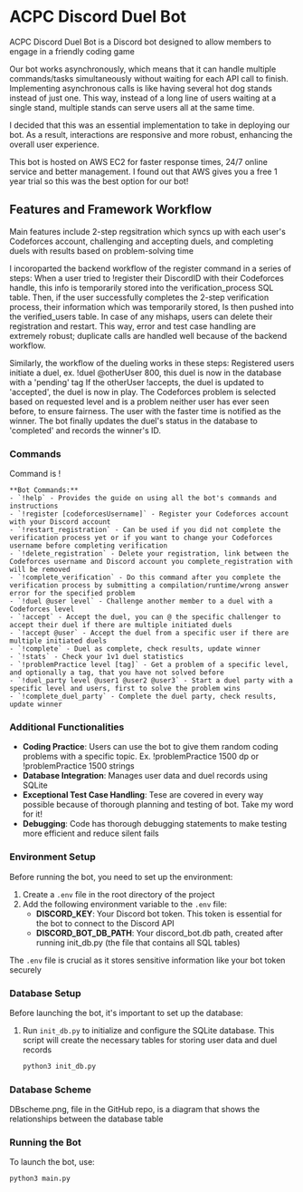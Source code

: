 # ACPC Discord Duel Bot

ACPC Discord Duel Bot is a Discord bot designed to allow members to engage in a friendly coding game

Our bot works asynchronously, which means that it can handle multiple commands/tasks simultaneously without waiting for each API call to finish. 
Implementing asynchronous calls is like having several hot dog stands instead of just one. This way, instead of a long line of users waiting at a single stand, multiple stands can serve users all at the same time. 

I decided that this was an essential implementation to take in deploying our bot. As a result, interactions are responsive and more robust, enhancing the overall user experience.

This bot is hosted on AWS EC2 for faster response times, 24/7 online service and better management. I found out that AWS gives you a free 1 year trial so this was the best option for our bot! 

## Features and Framework Workflow 

Main features include 2-step regsitration which syncs up with each user's Codeforces account, challenging and accepting duels, and completing duels with results based on problem-solving time

I incoroparted the backend workflow of the register command in a series of steps: 
When a user tried to !register their DiscordID with their Codeforces handle, this info is temporarily stored into the verification_process SQL table. 
Then, if the user successfully completes the 2-step verification process, their information which was temporarily stored, 
Is then pushed into the verified_users table. 
In case of any mishaps, users can delete their registration and restart. 
This way, error and test case handling are extremely robust; duplicate calls are handled well because of the backend workflow.

Similarly, the workflow of the dueling works in these steps: 
Registered users initiate a duel, ex. !duel @otherUser 800, this duel is now in the database with a 'pending' tag
If the otherUser !accepts, the duel is updated to 'accepted', the duel is now in play. 
The Codeforces problem is selected based on requested level and is a problem neither user has ever seen before, to ensure fairness. 
The user with the faster time is notified as the winner. The bot finally updates the duel's status in the database to 'completed' and records the winner's ID.

### Commands

Command is !

    **Bot Commands:**
    - `!help` - Provides the guide on using all the bot's commands and instructions
    - `!register [codeforcesUsername]` - Register your Codeforces account with your Discord account
    - `!restart_registration` - Can be used if you did not complete the verification process yet or if you want to change your Codeforces username before completing verification 
    - `!delete_registration` - Delete your registration, link between the Codeforces username and Discord account you complete_registration with will be removed
    - `!complete_verification` - Do this command after you complete the verification process by submitting a compilation/runtime/wrong answer error for the specified problem
    - `!duel @user level` - Challenge another member to a duel with a Codeforces level
    - `!accept` - Accept the duel, you can @ the specific challenger to accept their duel if there are multiple initiated duels
    - `!accept @user` - Accept the duel from a specific user if there are multiple initiated duels
    - `!complete` - Duel as complete, check results, update winner
    - `!stats` - Check your 1v1 duel statistics
    - `!problemPractice level [tag]` - Get a problem of a specific level, and optionally a tag, that you have not solved before
    - `!duel_party level @user1 @user2 @user3` - Start a duel party with a specific level and users, first to solve the problem wins
    - `!complete_duel_party` - Complete the duel party, check results, update winner
    

### Additional Functionalities

- **Coding Practice**: Users can use the bot to give them random coding problems with a specific topic. Ex. !problemPractice 1500 dp or !problemPractice 1500 strings
- **Database Integration**: Manages user data and duel records using SQLite
- **Exceptional Test Case Handling**: Tese are covered in every way possible because of thorough planning and testing of bot. Take my word for it!
- **Debugging**: Code has thorough debugging statements to make testing more efficient and reduce silent fails 

### Environment Setup

Before running the bot, you need to set up the environment:

1. Create a `.env` file in the root directory of the project
2. Add the following environment variable to the `.env` file:
   - **DISCORD_KEY**: Your Discord bot token. This token is essential for the bot to connect to the Discord API
   - **DISCORD_BOT_DB_PATH**: Your discord_bot.db path, created after running init_db.py (the file that contains all SQL tables)

The `.env` file is crucial as it stores sensitive information like your bot token securely

### Database Setup

Before launching the bot, it's important to set up the database:

1. Run `init_db.py` to initialize and configure the SQLite database. This script will create the necessary tables for storing user data and duel records
   
   ```bash
   python3 init_db.py


### Database Scheme
DBscheme.png, file in the GitHub repo, is a diagram that shows the relationships between the database table

### Running the Bot

To launch the bot, use:

```bash
python3 main.py
```

